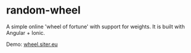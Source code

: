 # random-wheel
A simple online 'wheel of fortune' with support for weights.
It is built with Angular + Ionic.

Demo: [wheel.siter.eu](https://wheel.siter.eu)
